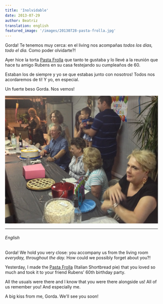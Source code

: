```yaml
---
title: 'Inolvidable'
date: 2013-07-29
author: Beatriz
translation: english
featured_image: '/images/20130728-pasta-frolla.jpg'
---
```


Gorda! Te tenemos muy cerca: en el living nos acompañas _todos los dias, todo el dia._ Como poder olvidarte?!

Ayer hice la torta [Pasta Frolla](https://thisitaliankitchen.com/pasta-frolla/) que tanto te gustaba y lo llevé a la reunión que hace tu amigo Rubens en su casa festejando su cumpleaños de 60.

Estaban los de siempre y yo se que estabas junto con nosotros! Todos nos acordaremos de ti! Y yo, en especial.

Un fuerte beso Gorda. Nos vemos!


![](/images/20130728-pasta-frolla.jpg "Cumpleaños de 60")

---

###### English

Gorda! We hold you very close: you accompany us from the living room _everyday, throughout the day._ How could we possibly forget about you?!

Yesterday, I made the [Pasta Frolla](https://thisitaliankitchen.com/pasta-frolla/) (Italian Shortbread pie) that you loved so much and took it to your friend Rubens' 60th birthday party.

All the usuals were there and I know that you were there alongside us! All of us remember you! And especially me.

A big kiss from me, Gorda. We'll see you soon!

